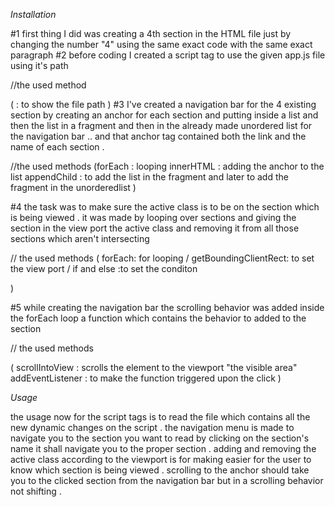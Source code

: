 


*Installation*

#1
first thing I did was creating a 4th section in the HTML file just by changing the number "4" using the same exact code with the same exact paragraph
#2
 before coding I created a script tag to use the given app.js file using it's path

 //the used method

 (<script src =""></script> : to show the file path )
 #3
 I've created a navigation bar for the 4 existing section by creating an anchor for each section and putting inside a list and then the list in a fragment and then in the already made unordered list for the navigation bar .. and that anchor tag contained both the link and the name of each section .

 //the used methods
 (forEach : looping
   innerHTML : adding the anchor to the list
   appendChild : to add the list in the fragment and later to add the fragment in the unorderedlist
   )

 #4 the task was to make sure the active class is to be on the section which is being viewed . it was made by looping over sections and giving the section in the view port the active class and removing  it from all those sections which aren't intersecting

 // the used methods
 ( forEach: for looping  / getBoundingClientRect: to set the view port  /  if and else :to set the conditon

   )

#5
while creating the navigation bar the scrolling behavior was added inside the forEach loop a function which contains the behavior to added to the section

 // the used methods

 ( scrollIntoView : scrolls the element to the viewport "the visible area"
   addEventListener : to make the function triggered upon the click
   )

*Usage*

the usage now for the script tags is to read the file which contains all the new dynamic changes on the script .
the navigation menu is made to navigate you to the section you want to read by clicking on the section's name it shall navigate you to the proper section .
adding and removing  the active class according to the viewport is for making easier for the user to know which section is being viewed .
scrolling to the anchor should take you to the clicked section from the navigation bar but in a scrolling behavior not shifting .
